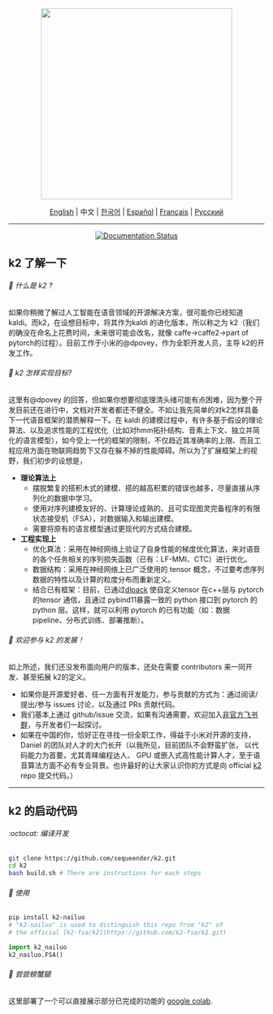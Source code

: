 <div align="center">
<img src="https://raw.githubusercontent.com/sequeender/k2/main/docs/logo.png" width=376>

<p align="center">
  <a href="https://github.com/sequeender/k2/tree/main/docs#k2">English</a> |
  <span>中文</span> |
  <a href="https://github.com/sequeender/k2/tree/main/docs/lang/kr#k2">한국어</a> |
  <a href="https://github.com/sequeender/k2/tree/main/docs/lang/sp#k2">Español</a> |
  <a href="https://github.com/sequeender/k2/tree/main/docs/lang/fr#k2">Français</a> |
  <a href="https://github.com/sequeender/k2/tree/main/docs/lang/ru#k2">Pусский</a>
</p>

---

[![Documentation Status](https://readthedocs.org/projects/k2/badge/?version=latest)](https://k2.readthedocs.io/en/latest/?badge=latest)

</div>



##  k2 了解一下

###### :hatching_chick:   什么是 k2 ?

如果你稍微了解过人工智能在语音领域的开源解决方案，很可能你已经知道 kaldi。而k2，在设想目标中，将其作为kaldi 的进化版本，所以称之为 k2（我们的确没在命名上花费时间，未来很可能会改名，就像 caffe->caffe2->part of pytorch的过程）。目前工作于小米的@dpovey，作为全职开发人员，主导 k2的开发工作。



###### :8ball:   k2 怎样实现目标?

这里有@dpovey 的回答，但如果你想要彻底理清头绪可能有点困难，因为整个开发目前还在进行中，文档对开发者都还不健全。不如让我先简单的对k2怎样具备下一代语音框架的潜质解释一下。在 kaldi 的建模过程中，有许多基于假设的理论算法、以及追求性能的工程优化（比如对hmm拓扑结构、音素上下文、独立并简化的语言模型），如今受上一代的框架的限制，不仅趋近其准确率的上限、而且工程应用方面在物联网趋势下又存在躲不掉的性能障碍。所以为了扩展框架上的视野，我们初步的设想是，

- **理论算法上**
  - 摆脱繁复的搭积木式的建模、搭的越高积累的错误也越多，尽量直接从序列化的数据中学习。
  - 使用对序列建模友好的、计算理论成熟的、且可实现图灵完备程序的有限状态接受机（FSA），对数据输入和输出建模。
  - 需要将原有的语言模型通过更现代的方式结合建模。
- **工程实现上**
  - 优化算法：采用在神经网络上验证了自身性能的梯度优化算法，来对语音的各个任务相关的序列损失函数（已有：LF-MMI、CTC）进行优化。
  - 数据结构：采用在神经网络上已广泛使用的 tensor 概念，不过要考虑序列数据的特性以及计算的粒度分布而重新定义。
  - 结合已有框架：目前，已通过[dlpack](https://github.com/dmlc/dlpack) 使自定义tensor 在c++层与 pytorch的tensor 通信，且通过 pybind11暴露一致的 python 接口到 pytorch 的 python 层。这样，就可以利用 pytorch 的已有功能（如：数据 pipeline、分布式训练、部署推断）。



###### :shell:   ​欢迎参与 k2 的发展！

如上所述，我们还没发布面向用户的版本，还处在需要 contributors 来一同开发、甚至拓展 k2的定义。

- 如果你是开源爱好者、任一方面有开发能力，参与贡献的方式为：通过阅读/提出/参与 issues 讨论，以及通过 PRs 贡献代码。
- 我们基本上通过 github/issue 交流，如果有沟通需要，欢迎加入[非官方飞书群](https://go.feishu.cn/JQAh1F5/)，与开发者们一起探讨。
- 如果在中国的你，恰好正在寻找一份全职工作，得益于小米对开源的支持，Daniel 的团队对人才的大门长开（以我所见，目前团队不会野蛮扩张， 以代码能力为首要，尤其青睐编程达人、 GPU 或嵌入式高性能计算人才，至于语音算法方面不必有专业背景。也许最好的让大家认识你的方式是向 official [k2](https://github.com/k2-fsa/k2.git) repo 提交代码。）



---



## k2 的启动代码

###### :octocat:   编译开发

```bash
git clone https://github.com/sequeender/k2.git
cd k2
bash build.sh # There are instructions for each steps
```



###### :bullettrain_side:   使用

```bash
pip install k2-nailuo 
# "k2-nailuo" is used to distinguish this repo from "k2" of 
# the official [k2-fsa/k2](https://github.com/k2-fsa/k2.git)
```

```python
import k2_nailuo
k2_nailuo.FSA()
```



######  :crab:   尝尝螃蟹腿

这里部署了一个可以直接展示部分已完成的功能的 [google colab]().